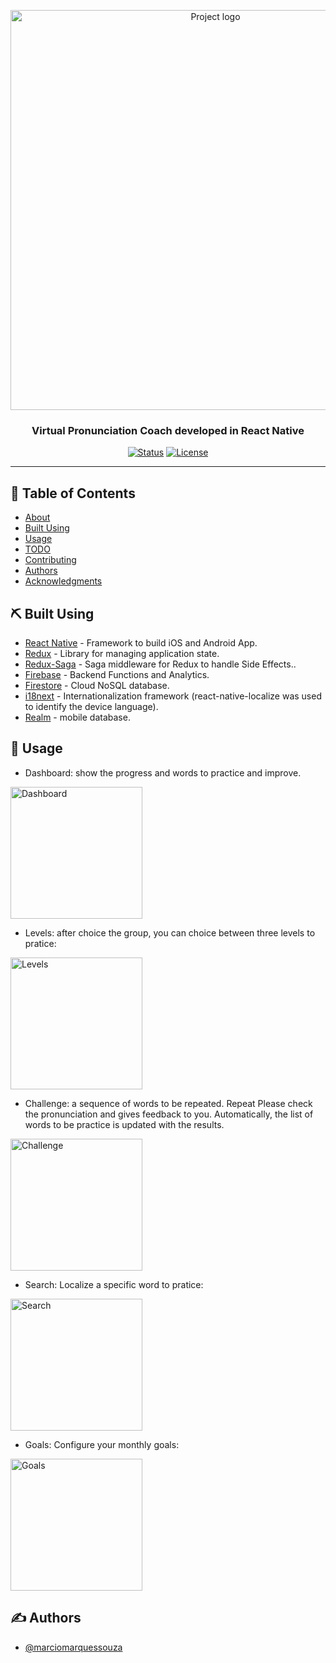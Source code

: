 <p align="center">
 <img width=640px src="https://i.imgur.com/41CMNb5.png" alt="Project logo"></a>
</p>

<h3 align="center">Virtual Pronunciation Coach developed in React Native</h3>

<div align="center">

[![Status](https://img.shields.io/badge/status-active-success.svg)]()
[![License](https://img.shields.io/badge/license-MIT-blue.svg)](/LICENSE)

</div>

---

## 📝 Table of Contents

- [About](#about)
- [Built Using](#built_using)
- [Usage](#usage)
- [TODO](../TODO.md)
- [Contributing](../CONTRIBUTING.md)
- [Authors](#authors)
- [Acknowledgments](#acknowledgement)

## ⛏️ Built Using <a name = "built_using"></a>

- [React Native](https://reactnative.dev/) - Framework to build iOS and Android App.
- [Redux](https://reactnative.dev/) - Library for managing application state.
- [Redux-Saga](https://redux-saga.js.org/) - Saga middleware for Redux to handle Side Effects..
- [Firebase](https://firebase.google.com/) - Backend Functions and Analytics.
- [Firestore](https://firebase.google.com/docs/firestore) - Cloud NoSQL database.
- [i18next](https://www.i18next.com/) - Internationalization framework (react-native-localize was used to identify the device language).
- [Realm](https://github.com/realm/realm-js) - mobile database.

## 🎈 Usage <a name="usage"></a>

- Dashboard: show the progress and words to practice and improve.

<img width=211x src="https://i.imgur.com/viz7z1x.gif" alt="Dashboard"></a>

- Levels: after choice the group, you can choice between three levels to pratice:

<img width=211x src="https://i.imgur.com/2eIwWAh.png" alt="Levels"></a>

- Challenge: a sequence of words to be repeated. Repeat Please check the pronunciation and gives feedback to you. Automatically, the list of words to be practice is updated with the results.

<img width=211x src="https://i.imgur.com/oZHd701.png" alt="Challenge"></a>

- Search: Localize a specific word to pratice:

<img width=211x src="https://i.imgur.com/Vqh4Ga5.png" alt="Search"></a>

- Goals: Configure your monthly goals:

<img width=211x src="https://i.imgur.com/S8qmYuj.png" alt="Goals"></a>

## ✍️ Authors <a name = "authors"></a>

- [@marciomarquessouza](https://github.com/marciomarquessouza)
